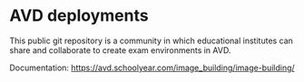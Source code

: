 # AVD deployments

This public git repository is a community in which educational institutes can share and collaborate to create exam environments in AVD.

Documentation: https://avd.schoolyear.com/image_building/image-building/
